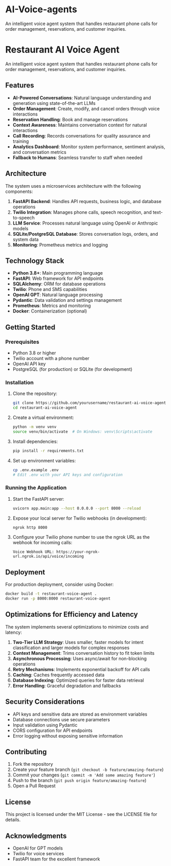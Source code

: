# AI-Voice-agents
An intelligent voice agent system that handles restaurant phone calls for order management, reservations, and customer inquiries.
# Restaurant AI Voice Agent

An intelligent voice agent system that handles restaurant phone calls for order management, reservations, and customer inquiries.

## Features

- **AI-Powered Conversations**: Natural language understanding and generation using state-of-the-art LLMs
- **Order Management**: Create, modify, and cancel orders through voice interactions
- **Reservation Handling**: Book and manage reservations
- **Context Awareness**: Maintains conversation context for natural interactions
- **Call Recording**: Records conversations for quality assurance and training
- **Analytics Dashboard**: Monitor system performance, sentiment analysis, and conversation metrics
- **Fallback to Humans**: Seamless transfer to staff when needed

## Architecture

The system uses a microservices architecture with the following components:

1. **FastAPI Backend**: Handles API requests, business logic, and database operations
2. **Twilio Integration**: Manages phone calls, speech recognition, and text-to-speech
3. **LLM Service**: Processes natural language using OpenAI or Anthropic models
4. **SQLite/PostgreSQL Database**: Stores conversation logs, orders, and system data
5. **Monitoring**: Prometheus metrics and logging

## Technology Stack

- **Python 3.8+**: Main programming language
- **FastAPI**: Web framework for API endpoints
- **SQLAlchemy**: ORM for database operations
- **Twilio**: Phone and SMS capabilities
- **OpenAI GPT**: Natural language processing
- **Pydantic**: Data validation and settings management
- **Prometheus**: Metrics and monitoring
- **Docker**: Containerization (optional)

## Getting Started

### Prerequisites

- Python 3.8 or higher
- Twilio account with a phone number
- OpenAI API key
- PostgreSQL (for production) or SQLite (for development)

### Installation

1. Clone the repository:
   ```bash
   git clone https://github.com/yourusername/restaurant-ai-voice-agent.git
   cd restaurant-ai-voice-agent
   ```

2. Create a virtual environment:
   ```bash
   python -m venv venv
   source venv/bin/activate  # On Windows: venv\Scripts\activate
   ```

3. Install dependencies:
   ```bash
   pip install -r requirements.txt
   ```

4. Set up environment variables:
   ```bash
   cp .env.example .env
   # Edit .env with your API keys and configuration
   ```

### Running the Application

1. Start the FastAPI server:
   ```bash
   uvicorn app.main:app --host 0.0.0.0 --port 8000 --reload
   ```

2. Expose your local server for Twilio webhooks (in development):
   ```bash
   ngrok http 8000
   ```

3. Configure your Twilio phone number to use the ngrok URL as the webhook for incoming calls:
   ```
   Voice Webhook URL: https://your-ngrok-url.ngrok.io/api/voice/incoming
   ```

## Deployment

For production deployment, consider using Docker:

```bash
docker build -t restaurant-voice-agent .
docker run -p 8000:8000 restaurant-voice-agent
```

## Optimizations for Efficiency and Latency

The system implements several optimizations to minimize costs and latency:

1. **Two-Tier LLM Strategy**: Uses smaller, faster models for intent classification and larger models for complex responses
2. **Context Management**: Trims conversation history to fit token limits
3. **Asynchronous Processing**: Uses async/await for non-blocking operations
4. **Retry Mechanisms**: Implements exponential backoff for API calls
5. **Caching**: Caches frequently accessed data
6. **Database Indexing**: Optimized queries for faster data retrieval
7. **Error Handling**: Graceful degradation and fallbacks

## Security Considerations

- API keys and sensitive data are stored as environment variables
- Database connections use secure parameters
- Input validation using Pydantic
- CORS configuration for API endpoints
- Error logging without exposing sensitive information

## Contributing

1. Fork the repository
2. Create your feature branch (`git checkout -b feature/amazing-feature`)
3. Commit your changes (`git commit -m 'Add some amazing feature'`)
4. Push to the branch (`git push origin feature/amazing-feature`)
5. Open a Pull Request

## License

This project is licensed under the MIT License - see the LICENSE file for details.

## Acknowledgments

- OpenAI for GPT models
- Twilio for voice services
- FastAPI team for the excellent framework
